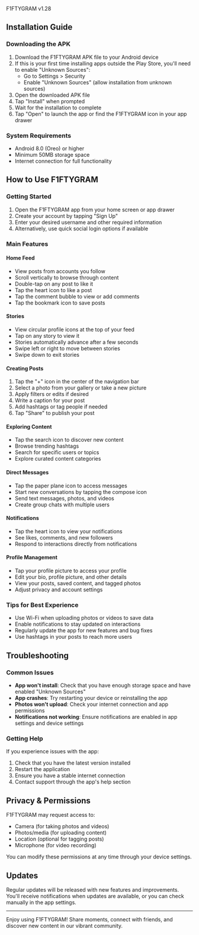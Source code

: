 F1FTYGRAM v1.28

## Installation Guide

### Downloading the APK
1. Download the F1FTYGRAM APK file to your Android device
2. If this is your first time installing apps outside the Play Store, you'll need to enable "Unknown Sources":
   - Go to Settings > Security
   - Enable "Unknown Sources" (allow installation from unknown sources)
3. Open the downloaded APK file
4. Tap "Install" when prompted
5. Wait for the installation to complete
6. Tap "Open" to launch the app or find the F1FTYGRAM icon in your app drawer

### System Requirements
- Android 8.0 (Oreo) or higher
- Minimum 50MB storage space
- Internet connection for full functionality

## How to Use F1FTYGRAM

### Getting Started
1. Open the F1FTYGRAM app from your home screen or app drawer
2. Create your account by tapping "Sign Up"
3. Enter your desired username and other required information
4. Alternatively, use quick social login options if available

### Main Features

#### Home Feed
- View posts from accounts you follow
- Scroll vertically to browse through content
- Double-tap on any post to like it
- Tap the heart icon to like a post
- Tap the comment bubble to view or add comments
- Tap the bookmark icon to save posts

#### Stories
- View circular profile icons at the top of your feed
- Tap on any story to view it
- Stories automatically advance after a few seconds
- Swipe left or right to move between stories
- Swipe down to exit stories

#### Creating Posts
1. Tap the "+" icon in the center of the navigation bar
2. Select a photo from your gallery or take a new picture
3. Apply filters or edits if desired
4. Write a caption for your post
5. Add hashtags or tag people if needed
6. Tap "Share" to publish your post

#### Exploring Content
- Tap the search icon to discover new content
- Browse trending hashtags
- Search for specific users or topics
- Explore curated content categories

#### Direct Messages
- Tap the paper plane icon to access messages
- Start new conversations by tapping the compose icon
- Send text messages, photos, and videos
- Create group chats with multiple users

#### Notifications
- Tap the heart icon to view your notifications
- See likes, comments, and new followers
- Respond to interactions directly from notifications

#### Profile Management
- Tap your profile picture to access your profile
- Edit your bio, profile picture, and other details
- View your posts, saved content, and tagged photos
- Adjust privacy and account settings

### Tips for Best Experience
- Use Wi-Fi when uploading photos or videos to save data
- Enable notifications to stay updated on interactions
- Regularly update the app for new features and bug fixes
- Use hashtags in your posts to reach more users

## Troubleshooting

### Common Issues
- **App won't install**: Check that you have enough storage space and have enabled "Unknown Sources"
- **App crashes**: Try restarting your device or reinstalling the app
- **Photos won't upload**: Check your internet connection and app permissions
- **Notifications not working**: Ensure notifications are enabled in app settings and device settings

### Getting Help
If you experience issues with the app:
1. Check that you have the latest version installed
2. Restart the application
3. Ensure you have a stable internet connection
4. Contact support through the app's help section

## Privacy & Permissions
F1FTYGRAM may request access to:
- Camera (for taking photos and videos)
- Photos/media (for uploading content)
- Location (optional for tagging posts)
- Microphone (for video recording)

You can modify these permissions at any time through your device settings.

## Updates
Regular updates will be released with new features and improvements. You'll receive notifications when updates are available, or you can check manually in the app settings.

---

Enjoy using F1FTYGRAM! Share moments, connect with friends, and discover new content in our vibrant community.

